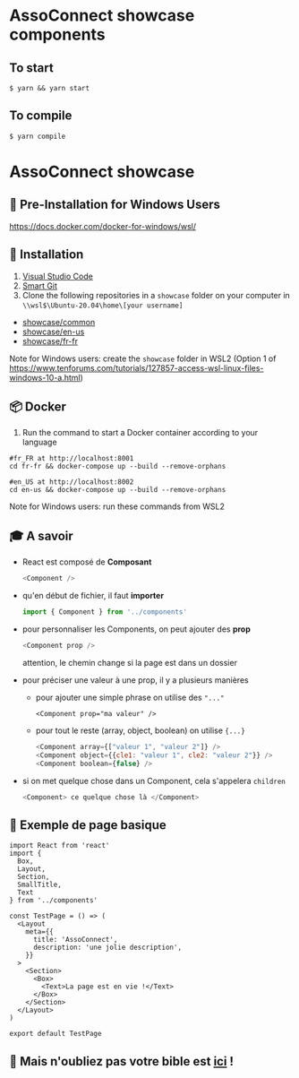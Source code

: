 # AssoConnect showcase components

## To start

```
$ yarn && yarn start
```

## To compile

```
$ yarn compile
```

# AssoConnect showcase

## 💪 **Pre-Installation for Windows Users**

https://docs.docker.com/docker-for-windows/wsl/

## 💪 **Installation**

1. [Visual Studio Code](https://code.visualstudio.com/)
2. [Smart Git](https://www.syntevo.com/smartgit/)
3. Clone the following repositories in a `showcase` folder on your computer in `\\wsl$\Ubuntu-20.04\home\[your username]`
- [showcase/common](https://gitlab.com/assoconnect/showcase)
- [showcase/en-us](https://gitlab.com/assoconnect/showcase-en-us)
- [showcase/fr-fr](https://gitlab.com/assoconnect/showcase-fr-fr)

Note for Windows users: create the `showcase` folder in WSL2 (Option 1 of https://www.tenforums.com/tutorials/127857-access-wsl-linux-files-windows-10-a.html)

## 📦 **Docker**

1. Run the command to start a Docker container according to your language
```
#fr_FR at http://localhost:8001
cd fr-fr && docker-compose up --build --remove-orphans

#en_US at http://localhost:8002
cd en-us && docker-compose up --build --remove-orphans
```

Note for Windows users: run these commands from WSL2

## 🎓 **A savoir**

- React est composé de **Composant**

  ```js
  <Component />
  ```

- qu'en début de fichier, il faut **importer**

  ```js
  import { Component } from '../components'
  ```

- pour personnaliser les Components, on peut ajouter des **prop**

  ```js
  <Component prop />
  ```

  attention, le chemin change si la page est dans un dossier

- pour préciser une valeur à une prop, il y a plusieurs manières

  - pour ajouter une simple phrase on utilise des `"..."`

    ```
    <Component prop="ma valeur" />
    ```

  - pour tout le reste (array, object, boolean) on utilise `{...}`

    ```js
    <Component array={["valeur 1", "valeur 2"]} />
    <Component object={{cle1: "valeur 1", cle2: "valeur 2"}} />
    <Component boolean={false} />
    ```

- si on met quelque chose dans un Component, cela s'appelera `children`
  ```js
  <Component> ce quelque chose là </Component>
  ```

## 👀 Exemple de page basique

```
import React from 'react'
import {
  Box,
  Layout,
  Section,
  SmallTitle,
  Text
} from '../components'

const TestPage = () => (
  <Layout
    meta={{
      title: 'AssoConnect',
      description: 'une jolie description',
    }}
  >
    <Section>
      <Box>
        <Text>La page est en vie !</Text>
      </Box>
    </Section>
  </Layout>
)

export default TestPage
```

## 🙏 Mais n'oubliez pas votre bible est [ici](https://docs.google.com/document/d/1CUpruw0BBaeTYuhFRgC-GILMg_BJGmtG-e2yMeeAmvg/edit#heading=h.irnu8fhnbxrd) !